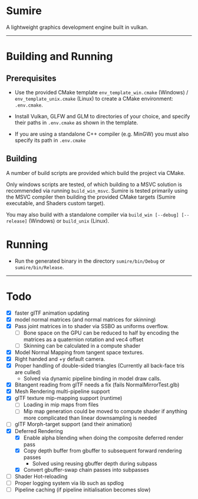 # Sumire

A lightweight graphics development engine built in vulkan.

---

# Building and Running

## Prerequisites

- Use the provided CMake template `env_template_win.cmake` (Windows) / `env_template_unix.cmake` (Linux) to create a CMake environment: `.env.cmake`.

- Install Vulkan, GLFW and GLM to directories of your choice, and specify their paths in `.env.cmake` as shown
in the template.

- If you are using a standalone C++ compiler (e.g. MinGW) you must also specify its path in `.env.cmake`

## Building
A number of build scripts are provided which build the project via CMake. 

Only windows scripts are tested, of which building to a MSVC solution is recommended via running `build_win_msvc`. Sumire is tested primarily using the MSVC compiler then building the provided CMake targets (Sumire executable, and Shaders custom target).

You may also build with a standalone compiler 
via `build_win [--debug] [--release]` (Windows) or `build_unix` (Linux).

# Running
- Run the generated binary in the directory `sumire/bin/Debug` or `sumire/bin/Release`.

---

# Todo

- [X] faster glTF animation updating
- [X] model normal matrices (and normal matrices for skinning)
- [X] Pass joint matrices in to shader via SSBO as uniforms overflow.
    - [ ] Bone space on the GPU can be reduced to half by encoding the matrices as a quaternion rotation and vec4 offset
    - [ ] Skinning can be calculated in a compute shader
- [X] Model Normal Mapping from tangent space textures.
- [X] Right handed and +y default camera.
- [X] Proper handling of double-sided triangles (Currently all back-face tris are culled)
    - Solved via dynamic pipeline binding in model draw calls.
- [X] Bitangent reading from glTF needs a fix (fails NormalMirrorTest.glb)
- [X] Mesh Rendering multi-pipeline support
- [X] glTF texture mip-mapping support (runtime)
    - [ ] Loading in mip maps from files
    - [ ] Mip map generation could be moved to compute shader if anything more complicated than linear downsampling is needed
- [ ] glTF Morph-target support (and their animation)
- [X] Deferred Rendering
    - [X] Enable alpha blending when doing the composite deferred render pass
    - [X] Copy depth buffer from gbuffer to subsequent forward rendering passes 
        - Solved using reusing gbuffer depth during subpass
    - [X] Convert gbuffer-swap chain passes into subpasses
- [ ] Shader Hot-reloading
- [ ] Proper logging system via lib such as spdlog
- [ ] Pipeline caching (if pipeline initialisation becomes slow)
